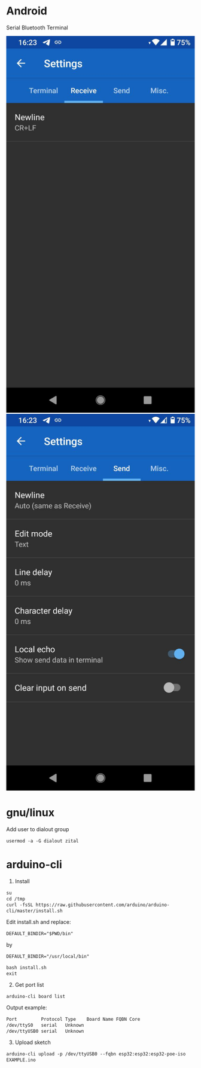 Android
=======

Serial Bluetooth Terminal

![Serial Bluetooth Terminal - Settings -> Receive](B01.jpg "Serial Bluetooth Terminal - Settings -> Receive")
![Serial Bluetooth Terminal - Settings -> Send](B02.jpg "Serial Bluetooth Terminal - Settings -> Send")

gnu/linux
=========

Add user to dialout group

```
usermod -a -G dialout zital
```

arduino-cli
===========

1. Install
```
su
cd /tmp
curl -fsSL https://raw.githubusercontent.com/arduino/arduino-cli/master/install.sh
```

Edit install.sh and replace:
```
DEFAULT_BINDIR="$PWD/bin"
```

by
```
DEFAULT_BINDIR="/usr/local/bin"
```

```
bash install.sh
exit
```

2. Get port list

```
arduino-cli board list
```

Output example:
```
Port         Protocol Type    Board Name FQBN Core
/dev/ttyS0   serial   Unknown                
/dev/ttyUSB0 serial   Unknown                
```

3. Upload sketch

```
arduino-cli upload -p /dev/ttyUSB0 --fqbn esp32:esp32:esp32-poe-iso EXAMPLE.ino
```
